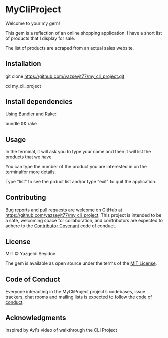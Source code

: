 # MyCliProject

Welcome to your my gem! 

This gem is a reflection of an online shopping application. I have a short list of products that I display for sale.

The list of products are scraped from an actual sales website.


## Installation

git clone https://github.com/yazseyit77/my_cli_project.git

cd my_cli_project


## Install dependencies

Using Bundler and Rake:

bundle && rake


## Usage

In the terminal, it will ask you to type your name and then it will list the products that we have. 

You can type the number of the product you are interested in on the terminalfor more details.

Type "list" to see the prduct list and/or type "exit" to quit the application.


## Contributing

Bug reports and pull requests are welcome on GitHub at https://github.com/yazseyit77/my_cli_project. This project is intended to be a safe, welcoming space for collaboration, and contributors are expected to adhere to the [Contributor Covenant](http://contributor-covenant.org) code of conduct.


## License

MIT © Yazgeldi Seyidov

The gem is available as open source under the terms of the [MIT License](https://opensource.org/licenses/MIT).


## Code of Conduct

Everyone interacting in the MyCliProject project’s codebases, issue trackers, chat rooms and mailing lists is expected to follow the [code of conduct](https://github.com/[USERNAME]/my_cli_project/blob/master/CODE_OF_CONDUCT.md).


## Acknowledgments

Inspired by Avi's video of walkthrough the CLI Project